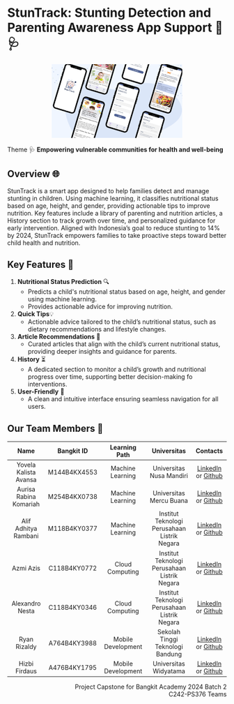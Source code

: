 # StunTrack: Stunting Detection and Parenting Awareness App Support 📏🩺

<p align="center">
  <img src="capstoneProject/profile/prof.png" alt="StunTrack Logo" width="300" />
</p>

Theme 🩺
**Empowering vulnerable communities for health and well-being**

## Overview 🌐
StunTrack is a smart app designed to help families detect and manage stunting in children. Using machine learning, it classifies nutritional status based on age, height, and gender, providing actionable tips to improve nutrition. Key features include a library of parenting and nutrition articles, a History section to track growth over time, and personalized guidance for early intervention. Aligned with Indonesia’s goal to reduce stunting to 14% by 2024, StunTrack empowers families to take proactive steps toward better child health and nutrition.

## Key Features 🌟
1. **Nutritional Status Prediction** 🔍
   - Predicts a child's nutritional status based on age, height, and gender using machine learning.  
   - Provides actionable advice for improving nutrition.
2. **Quick Tips**💡
   - Actionable advice tailored to the child’s nutritional status, such as dietary recommendations and lifestyle changes.
3. **Article Recommendations** 📄
   - Curated articles that align with the child’s current nutritional status, providing deeper insights and guidance for parents.
4. **History** ⏳
   - A dedicated section to monitor a child’s growth and nutritional progress over time, supporting better decision-making fo interventions.
5. **User-Friendly** 📱
   - A clean and intuitive interface ensuring seamless navigation for all users.

## Our Team Members 👥
|            Name          | Bangkit ID |    Learning Path        |                    Universitas                    |                                                       Contacts                                                      |
| :-------------------------: | :--------: | :----------------: | :----------------------------------------: | :-----------------------------------------------------------------------------------------------------------------: |
|        Yovela Kalista Avansa   | M144B4KX4553 | Machine Learning    |   Universitas Nusa Mandiri   |           [LinkedIn](https://www.linkedin.com/in/yovela-kalista-avansa/) or [Github](https://github.com/yovelakalista23)           |
|      Aurisa Rabina Komariah    | M254B4KX0738 | Machine Learning    |     Universitas Mercu Buana      |   [LinkedIn](https://www.linkedin.com/in/aurisarabina/) or [Github](https://github.com/aurisarbn)  |
|    Alif Adhitya Rambani         | M118B4KY0377 | Machine Learning    |     Institut Teknologi Perusahaan Listrik Negara      |            [LinkedIn](https://www.linkedin.com/in/alif-adhitya/) or [Github]()             |
|      Azmi Azis        | C118B4KY0772 | Cloud Computing     |    Institut Teknologi Perusahaan Listrik Negara  |    [LinkedIn](https://www.linkedin.com/in/azmiazis/) or [Github](https://github.com/crophx)    |
|     Alexandro Nesta          | C118B4KY0346 | Cloud Computing     |    Institut Teknologi Perusahaan Listrik Negara  |            [LinkedIn](https://www.linkedin.com/in/alexandro-nesta-248b1a266/) or [Github](https://github.com/AlxNesta)           |
|       Ryan Rizaldy          | A764B4KY3988 | Mobile Development  |     Sekolah Tinggi Teknologi Bandung   | [LinkedIn](https://www.linkedin.com/in/ryan-rizaldy-a00164251/) or [Github](https://github.com/RyanRizaldy) |
|         Hizbi Firdaus               | A476B4KY1795 | Mobile Development  |    Universitas Widyatama   | [LinkedIn](https://www.linkedin.com/in/hizbifirdaus/) or [Github](https://github.com/hizbifirdaus) |

<p align="right"> Project Capstone for Bangkit Academy 2024 Batch 2 <br> C242-PS376 Teams </p>
